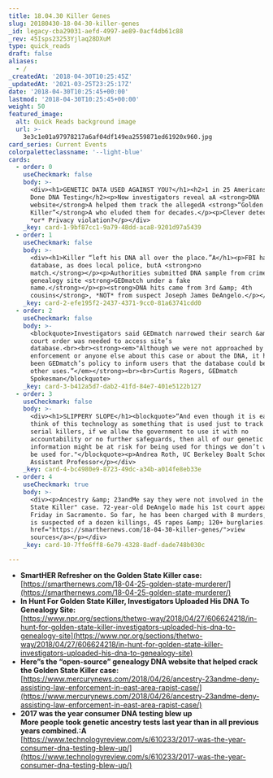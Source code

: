 ```yaml
---
title: 18.04.30 Killer Genes
slug: 20180430-18-04-30-killer-genes
_id: legacy-cba29031-aefd-4997-ae89-0acf4db61c88
_rev: 45Isps23253Yjlaq28DXuM
type: quick_reads
draft: false
aliases:
  - /
_createdAt: '2018-04-30T10:25:45Z'
_updatedAt: '2021-03-25T23:25:17Z'
date: '2018-04-30T10:25:45+00:00'
lastmod: '2018-04-30T10:25:45+00:00'
weight: 50
featured_image:
  alt: Quick Reads background image
  url: >-
    3e3c1e01a97978217a6af04df149ea2559871ed61920x960.jpg
card_series: Current Events
colorpaletteclassname: '--light-blue'
cards:
  - order: 0
    useCheckmark: false
    body: >-
      <div><h1>GENETIC DATA USED AGAINST YOU?</h1><h2>1 in 25 Americans Have
      Done DNA Testing</h2><p>Now investigators reveal aA <strong>DNA
      website</strong>A helped them track the allegedA <strong>“Golden State
      Killer”</strong>A who eluded them for decades.</p><p>Clever detective work
      *or* Privacy violation?</p></div>
    _key: card-1-9bf87cc1-9a79-48dd-aca8-9201d97a5439
  - order: 1
    useCheckmark: false
    body: >-
      <div><h1>Killer “left his DNA all over the place.”A</h1><p>FBI has DNA
      database, as does local police, butA <strong>no
      match.</strong></p><p>Authorities submitted DNA sample from crime scene to
      genealogy site <strong>GEDmatch under a fake
      name.</strong></p><p><strong>DNA hits came from 3rd &amp; 4th
      cousins</strong>, *NOT* from suspect Joseph James DeAngelo.</p></div>
    _key: card-2-efe195f2-2437-4371-9cc0-81a63741cdd0
  - order: 2
    useCheckmark: false
    body: >-
      <blockquote>Investigators said GEDmatch narrowed their search &amp; no
      court order was needed to access site’s
      database.<br><br><strong><em>"Although we were not approached by law
      enforcement or anyone else about this case or about the DNA, it has always
      been GEDmatch’s policy to inform users that the database could be used for
      other uses.”</em></strong><br><br>Curtis Rogers, GEDmatch
      Spokesman</blockquote>
    _key: card-3-b412a5d7-dab2-41fd-84e7-401e5122b127
  - order: 3
    useCheckmark: false
    body: >-
      <div><h1>SLIPPERY SLOPE</h1><blockquote>“And even though it is easy to
      think of this technology as something that is used just to track down
      serial killers, if we allow the government to use it with no
      accountability or no further safeguards, then all of our genetic
      information might be at risk for being used for things we don’t want it to
      be used for."</blockquote><p>Andrea Roth, UC Berkeley Boalt School of Law
      Assistant Professor</p></div>
    _key: card-4-bc4980e9-8723-49dc-a34b-a014fe8eb33e
  - order: 4
    useCheckmark: true
    body: >-
      <div><p>Ancestry &amp; 23andMe say they were not involved in the "Golden
      State Killer" case. 72-year-old DeAngelo made his 1st court appearance
      Friday in Sacramento. So far, he has been charged with 8 murders, but he
      is suspected of a dozen killings, 45 rapes &amp; 120+ burglaries.</p><p><a
      href="https://smarthernews.com/18-04-30-killer-genes/">view
      sources</a></p></div>
    _key: card-10-7ffe6ff8-6e79-4328-8adf-dade748b030c

---
```

* **SmartHER Refresher on the Golden State Killer case:**  
[https://smarthernews.com/18-04-25-golden-state-murderer/](https://smarthernews.com/18-04-25-golden-state-murderer/)
* **In Hunt For Golden State Killer, Investigators Uploaded His DNA To Genealogy Site:**  
[https://www.npr.org/sections/thetwo-way/2018/04/27/606624218/in-hunt-for-golden-state-killer-investigators-uploaded-his-dna-to-genealogy-site](https://www.npr.org/sections/thetwo-way/2018/04/27/606624218/in-hunt-for-golden-state-killer-investigators-uploaded-his-dna-to-genealogy-site)
* **Here”s the “open-source” genealogy DNA website that helped crack the Golden State Killer case:**  
[https://www.mercurynews.com/2018/04/26/ancestry-23andme-deny-assisting-law-enforcement-in-east-area-rapist-case/](https://www.mercurynews.com/2018/04/26/ancestry-23andme-deny-assisting-law-enforcement-in-east-area-rapist-case/)
* **2017 was the year consumer DNA testing blew up**  
**More people took genetic ancestry tests last year than in all previous years combined.:A** [https://www.technologyreview.com/s/610233/2017-was-the-year-consumer-dna-testing-blew-up/](https://www.technologyreview.com/s/610233/2017-was-the-year-consumer-dna-testing-blew-up/)